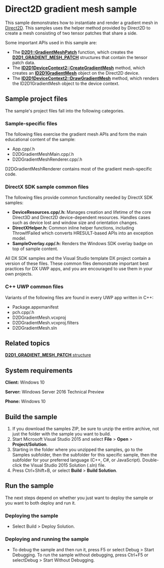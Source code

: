 <!---
  category: GraphicsAndAnimation
  samplefwlink: http://go.microsoft.com/fwlink/p/?LinkId=620532
--->

# Direct2D gradient mesh sample

This sample demonstrates how to instantiate and render a gradient mesh in [Direct2D](http://msdn.microsoft.com/en-us/library/windows/desktop/dd370990). This samples uses the helper method provided by Direct2D to create a mesh consisting of two tensor patches that share a side.

Some important APIs used in this sample are:

- The [**D2D1::GradientMeshPatch**](http://msdn.microsoft.com/en-us/library/windows/desktop/dn890770) function, which creates the [**D2D1\_GRADIENT\_MESH\_PATCH**](http://msdn.microsoft.com/en-us/library/windows/desktop/dn890726) structures that contain the tensor patch data.
- The [**ID2D1DeviceContext2::CreateGradientMesh**](http://msdn.microsoft.com/en-us/library/windows/desktop/dn890790) method, which creates an [**ID2D1GradientMesh**](http://msdn.microsoft.com/en-us/library/windows/desktop/dn900410) object on the Direct2D device.
- The [**ID2D1DeviceContext2::DrawGradientMesh**](http://msdn.microsoft.com/en-us/library/windows/desktop/dn900378) method, which renders the ID2D1GradientMesh object to the device context.

## Sample project files

The sample's project files fall into the following categories.

### Sample-specific files
The following files exercise the gradient mesh APIs and form the main educational content of the sample:

- App.cpp/.h
- D2DGradientMeshMain.cpp/.h
- D2DGradientMeshRenderer.cpp/.h

D2DGradientMeshRenderer contains most of the gradient mesh-specific code.

### DirectX SDK sample common files
The following files provide common functionality needed by DirectX SDK samples:

- **DeviceResources.cpp/.h:** Manages creation and lifetime of the core Direct3D and Direct2D device-dependent resources. Handles cases such as device lost and window size and orientation changes.
- **DirectXHelper.h:** Common inline helper functions, including ThrowIfFailed which converts HRESULT-based APIs into an exception model.
- **SampleOverlay.cpp/.h:** Renders the Windows SDK overlay badge on top of sample content.

All DX SDK samples and the Visual Studio template DX project contain a version of these files. These common files demonstrate important best practices for DX UWP apps, and you are encouraged to use them in your own projects.

### C++ UWP common files
Variants of the following files are found in every UWP app written in C++:

- Package.appxmanifest
- pch.cpp/.h
- D2DGradientMesh.vcxproj
- D2DGradientMesh.vcxproj.filters
- D2DGradientMesh.sln

## Related topics

[**D2D1\_GRADIENT\_MESH\_PATCH** structure](http://msdn.microsoft.com/en-us/library/windows/desktop/dn890726)

## System requirements

**Client:** Windows 10

**Server:** Windows Server 2016 Technical Preview

**Phone:** Windows 10

## Build the sample

1. If you download the samples ZIP, be sure to unzip the entire archive, not just the folder with the sample you want to build. 
2. Start Microsoft Visual Studio 2015 and select **File** \> **Open** \> **Project/Solution**.
3. Starting in the folder where you unzipped the samples, go to the Samples subfolder, then the subfolder for this specific sample, then the subfolder for your preferred language (C++, C#, or JavaScript). Double-click the Visual Studio 2015 Solution (.sln) file.
4. Press Ctrl+Shift+B, or select **Build** \> **Build Solution**.

## Run the sample

The next steps depend on whether you just want to deploy the sample or you want to both deploy and run it.

### Deploying the sample

- Select Build > Deploy Solution. 

### Deploying and running the sample

- To debug the sample and then run it, press F5 or select Debug >  Start Debugging. To run the sample without debugging, press Ctrl+F5 or selectDebug > Start Without Debugging. 

